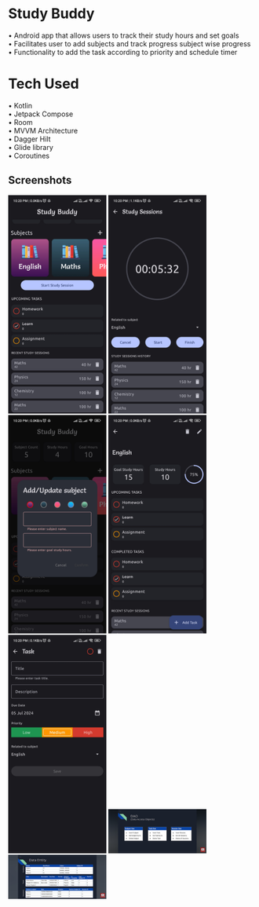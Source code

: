 # Study Buddy
• Android app that allows users to track their study hours and set goals<br />
• Facilitates user to add subjects and track progress subject wise progress<br />
• Functionality to add the task according to priority and schedule timer<br />

# Tech Used
• Kotlin <br />
• Jetpack Compose<br /> 
• Room  <br />
• MVVM Architecture<br />
• Dagger Hilt <br />
• Glide library <br />
• Coroutines<br />

## Screenshots

<img src="https://github.com/Himanshu6124/study-buddy/blob/dev/screenshots/scr1.jpg" alt="Error" style="width:200px;"/> <img src="https://github.com/Himanshu6124/study-buddy/blob/dev/screenshots/scr2.jpg" alt="Error" style="width:200px;"/> <img src="https://github.com/Himanshu6124/study-buddy/blob/dev/screenshots/scr3.jpg" alt="Error" style="width:200px;"/> <img src="https://github.com/Himanshu6124/study-buddy/blob/dev/screenshots/scr4.jpg" alt="Error" style="width:200px;"/>
<img src="https://github.com/Himanshu6124/study-buddy/blob/dev/screenshots/scr5.jpg" alt="Error" style="width:200px;"/> <img src="https://github.com/Himanshu6124/study-buddy/blob/dev/screenshots/scr6.jpg" alt="Error" style="width:200px;"/>  <img src="https://github.com/Himanshu6124/study-buddy/blob/dev/screenshots/scr7.jpg" alt="Error" style="width:200px;"/>
